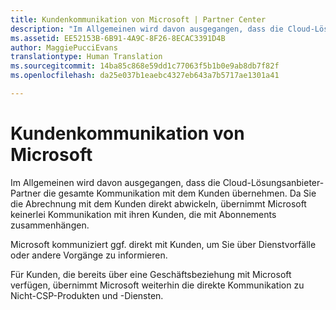 ```yaml
---
title: Kundenkommunikation von Microsoft | Partner Center
description: "Im Allgemeinen wird davon ausgegangen, dass die Cloud-Lösungsanbieter-Partner die gesamte Kommunikation mit dem Kunden übernehmen."
ms.assetid: EE52153B-6B91-4A9C-8F26-8ECAC3391D4B
author: MaggiePucciEvans
translationtype: Human Translation
ms.sourcegitcommit: 14ba85c868e59dd1c77063f5b1b0e9ab8db7f82f
ms.openlocfilehash: da25e037b1eaebc4327eb643a7b5717ae1301a41

---
```


# Kundenkommunikation von Microsoft


Im Allgemeinen wird davon ausgegangen, dass die Cloud-Lösungsanbieter-Partner die gesamte Kommunikation mit dem Kunden übernehmen. Da Sie die Abrechnung mit dem Kunden direkt abwickeln, übernimmt Microsoft keinerlei Kommunikation mit ihren Kunden, die mit Abonnements zusammenhängen.

Microsoft kommuniziert ggf. direkt mit Kunden, um Sie über Dienstvorfälle oder andere Vorgänge zu informieren.

Für Kunden, die bereits über eine Geschäftsbeziehung mit Microsoft verfügen, übernimmt Microsoft weiterhin die direkte Kommunikation zu Nicht-CSP-Produkten und -Diensten.

 

 






<!--HONumber=Nov16_HO4-->


